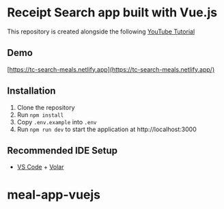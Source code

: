 # Receipt Search app built with Vue.js
This repository is created alongside the following [YouTube Tutorial](https://youtu.be/cfiN8lCA3RM)

## Demo
[https://tc-search-meals.netlify.app](https://tc-search-meals.netlify.app/)

## Installation
1. Clone the repository
1. Run `npm install`
1. Copy `.env.example` into `.env`
1. Run `npm run dev` to start the application at http://localhost:3000


## Recommended IDE Setup

- [VS Code](https://code.visualstudio.com/) + [Volar](https://marketplace.visualstudio.com/items?itemName=Vue.volar)
# meal-app-vuejs
